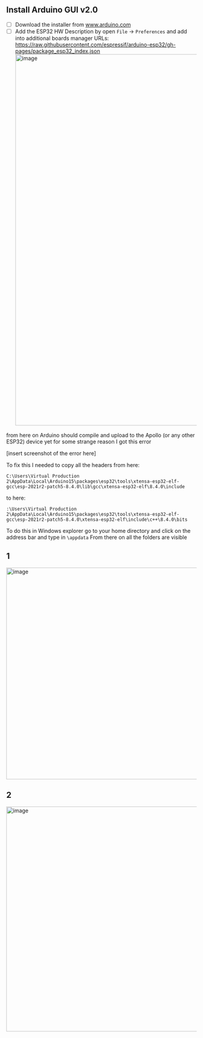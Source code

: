## Install Arduino GUI v2.0

- [ ] Download the installer from www.arduino.com
- [ ] Add the ESP32 HW Description by open `File` -> `Preferences` and add into additional boards manager URLs: https://raw.githubusercontent.com/espressif/arduino-esp32/gh-pages/package_esp32_index.json<img width="982" alt="image" src="https://github.com/digitalsputnik/ApolloHardware/assets/37544886/5657fce7-1a58-4c83-8b3b-cd56f81d641f">

from here on Arduino should compile and upload to the Apollo (or any other ESP32) device
yet for some strange reason I got this error

[insert screenshot of the error here]

To fix this I needed to copy all the headers from here:
```
C:\Users\Virtual Production 2\AppData\Local\Arduino15\packages\esp32\tools\xtensa-esp32-elf-gcc\esp-2021r2-patch5-8.4.0\lib\gcc\xtensa-esp32-elf\8.4.0\include
```
to here:
```
:\Users\Virtual Production 2\AppData\Local\Arduino15\packages\esp32\tools\xtensa-esp32-elf-gcc\esp-2021r2-patch5-8.4.0\xtensa-esp32-elf\include\c++\8.4.0\bits
```

To do this in Windows explorer go to your home directory and click on the address bar and type in `\appdata`
From there on all the folders are visible
## 1
<img width="560" alt="image" src="https://github.com/KKallas/ApolloFirmware/assets/37544886/88de9989-2541-4f74-b4a0-dbe03fd5acf7">

## 2
<img width="595" alt="image" src="https://github.com/KKallas/ApolloFirmware/assets/37544886/f8e637bc-f66e-42da-8a41-33823760c5f9">


